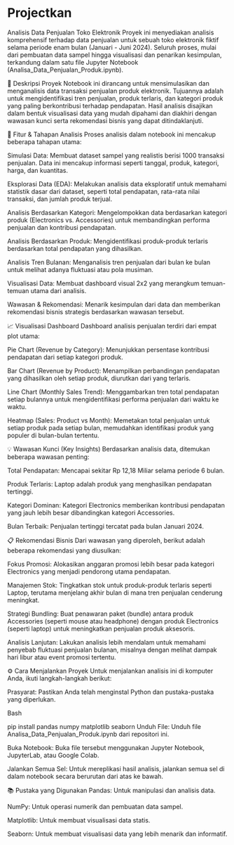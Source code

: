 # Projectkan
Analisis Data Penjualan Toko Elektronik
Proyek ini menyediakan analisis komprehensif terhadap data penjualan untuk sebuah toko elektronik fiktif selama periode enam bulan (Januari - Juni 2024). Seluruh proses, mulai dari pembuatan data sampel hingga visualisasi dan penarikan kesimpulan, terkandung dalam satu file Jupyter Notebook (Analisa_Data_Penjualan_Produk.ipynb).

📝 Deskripsi Proyek
Notebook ini dirancang untuk mensimulasikan dan menganalisis data transaksi penjualan produk elektronik. Tujuannya adalah untuk mengidentifikasi tren penjualan, produk terlaris, dan kategori produk yang paling berkontribusi terhadap pendapatan. Hasil analisis disajikan dalam bentuk visualisasi data yang mudah dipahami dan diakhiri dengan wawasan kunci serta rekomendasi bisnis yang dapat ditindaklanjuti.

🚀 Fitur & Tahapan Analisis
Proses analisis dalam notebook ini mencakup beberapa tahapan utama:

Simulasi Data: Membuat dataset sampel yang realistis berisi 1000 transaksi penjualan. Data ini mencakup informasi seperti tanggal, produk, kategori, harga, dan kuantitas.

Eksplorasi Data (EDA): Melakukan analisis data eksploratif untuk memahami statistik dasar dari dataset, seperti total pendapatan, rata-rata nilai transaksi, dan jumlah produk terjual.

Analisis Berdasarkan Kategori: Mengelompokkan data berdasarkan kategori produk (Electronics vs. Accessories) untuk membandingkan performa penjualan dan kontribusi pendapatan.

Analisis Berdasarkan Produk: Mengidentifikasi produk-produk terlaris berdasarkan total pendapatan yang dihasilkan.

Analisis Tren Bulanan: Menganalisis tren penjualan dari bulan ke bulan untuk melihat adanya fluktuasi atau pola musiman.

Visualisasi Data: Membuat dashboard visual 2x2 yang merangkum temuan-temuan utama dari analisis.

Wawasan & Rekomendasi: Menarik kesimpulan dari data dan memberikan rekomendasi bisnis strategis berdasarkan wawasan tersebut.

📈 Visualisasi Dashboard
Dashboard analisis penjualan terdiri dari empat plot utama:

Pie Chart (Revenue by Category): Menunjukkan persentase kontribusi pendapatan dari setiap kategori produk.

Bar Chart (Revenue by Product): Menampilkan perbandingan pendapatan yang dihasilkan oleh setiap produk, diurutkan dari yang terlaris.

Line Chart (Monthly Sales Trend): Menggambarkan tren total pendapatan setiap bulannya untuk mengidentifikasi performa penjualan dari waktu ke waktu.

Heatmap (Sales: Product vs Month): Memetakan total penjualan untuk setiap produk pada setiap bulan, memudahkan identifikasi produk yang populer di bulan-bulan tertentu.

💡 Wawasan Kunci (Key Insights)
Berdasarkan analisis data, ditemukan beberapa wawasan penting:

Total Pendapatan: Mencapai sekitar Rp 12,18 Miliar selama periode 6 bulan.

Produk Terlaris: Laptop adalah produk yang menghasilkan pendapatan tertinggi.

Kategori Dominan: Kategori Electronics memberikan kontribusi pendapatan yang jauh lebih besar dibandingkan kategori Accessories.

Bulan Terbaik: Penjualan tertinggi tercatat pada bulan Januari 2024.

📋 Rekomendasi Bisnis
Dari wawasan yang diperoleh, berikut adalah beberapa rekomendasi yang diusulkan:

Fokus Promosi: Alokasikan anggaran promosi lebih besar pada kategori Electronics yang menjadi pendorong utama pendapatan.

Manajemen Stok: Tingkatkan stok untuk produk-produk terlaris seperti Laptop, terutama menjelang akhir bulan di mana tren penjualan cenderung meningkat.

Strategi Bundling: Buat penawaran paket (bundle) antara produk Accessories (seperti mouse atau headphone) dengan produk Electronics (seperti laptop) untuk meningkatkan penjualan produk aksesoris.

Analisis Lanjutan: Lakukan analisis lebih mendalam untuk memahami penyebab fluktuasi penjualan bulanan, misalnya dengan melihat dampak hari libur atau event promosi tertentu.

⚙️ Cara Menjalankan Proyek
Untuk menjalankan analisis ini di komputer Anda, ikuti langkah-langkah berikut:

Prasyarat: Pastikan Anda telah menginstal Python dan pustaka-pustaka yang diperlukan.

Bash

pip install pandas numpy matplotlib seaborn
Unduh File: Unduh file Analisa_Data_Penjualan_Produk.ipynb dari repositori ini.

Buka Notebook: Buka file tersebut menggunakan Jupyter Notebook, JupyterLab, atau Google Colab.

Jalankan Semua Sel: Untuk mereplikasi hasil analisis, jalankan semua sel di dalam notebook secara berurutan dari atas ke bawah.

📚 Pustaka yang Digunakan
Pandas: Untuk manipulasi dan analisis data.

NumPy: Untuk operasi numerik dan pembuatan data sampel.

Matplotlib: Untuk membuat visualisasi data statis.

Seaborn: Untuk membuat visualisasi data yang lebih menarik dan informatif.
